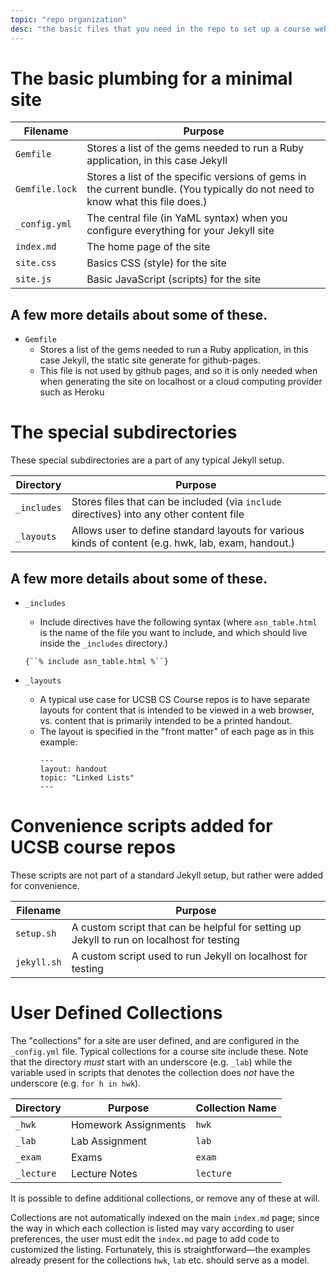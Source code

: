 ```yaml
---
topic: "repo organization"
desc: "the basic files that you need in the repo to set up a course website"
---
```


# The basic plumbing for a minimal site

| Filename | Purpose |
|-----------|---------|
| `Gemfile` | Stores a list of the gems needed to run a Ruby application, in this case Jekyll |
| `Gemfile.lock` | Stores a list of the specific versions of gems in the current bundle.  (You typically do not need to know what this file does.)|
| `_config.yml` | The central file (in YaML syntax) when you configure everything for your Jekyll site |
| `index.md` | The home page of the site |
| `site.css` | Basics CSS (style) for the site |
| `site.js` | Basic JavaScript (scripts) for the site |

## A few more details about some of these.

* `Gemfile`
    * Stores a list of the gems needed to run a Ruby application, in this case Jekyll, 
      the static site generate for github-pages.  
    * This file is not used by github pages, and so it is only needed 
       when when generating the site on localhost 
       or a cloud computing provider such as Heroku


# The special subdirectories 

These special subdirectories are a part of any typical Jekyll setup. 

| Directory | Purpose |
|-----------|---------|
| `_includes` | Stores files that can be included (via `include` directives) into any other content file |
| `_layouts` | Allows user to define standard layouts for various kinds of content (e.g. hwk, lab, exam, handout.) |


## A few more details about some of these.

* `_includes`
    * Include directives have the following syntax (where `asn_table.html`
       is the name of the file you want to include, and which should live
       inside the `_includes` directory.)
    
    `{``% include asn_table.html %``}`
* `_layouts`
    * A typical use case for UCSB CS Course repos is to have separate layouts for content that 
       is intended to be viewed in a web browser, vs. content that is primarily intended to be 
       a printed handout. 
    * The layout is specified in the "front matter" of each page as in this example:
       ```
       ---
       layout: handout
       topic: "Linked Lists"
       ---
       ```
       
# Convenience scripts added for UCSB course repos

These scripts are not part of a standard Jekyll setup, but rather were added for convenience.

| Filename | Purpose |
|-----------|---------|
| `setup.sh` | A custom script that can be helpful for setting up Jekyll to run on localhost for testing |
| `jekyll.sh` | A custom script used to run Jekyll on localhost for testing |

# User Defined Collections

The "collections" for a site are user defined, and are configured in the `_config.yml` file.    Typical collections for a course site include these.  Note that the directory *must* start with an underscore (e.g. `_lab`) while the variable used in scripts that denotes the collection does *not* have the underscore (e.g. `for h in hwk`).

| Directory | Purpose | Collection Name  |
|-----------|---------|------------------|
| `_hwk`  | Homework Assignments | `hwk` |
| `_lab`  | Lab Assignment | `lab` |
| `_exam` | Exams | `exam` |
| `_lecture` | Lecture Notes | `lecture` |

It is possible to define additional collections, or remove any of these at will.   

Collections are not automatically indexed on the main `index.md` page; since the way in which each collection is listed may vary according to user preferences, the user must edit the `index.md` page to add code to customized the listing. Fortunately, this is straightforward&mdash;the examples already present for the collections `hwk`, `lab` etc. should serve
as a model.

